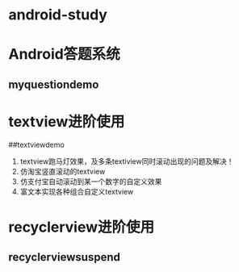 # android-study


# Android答题系统   


## myquestiondemo

# textview进阶使用

##textviewdemo

 1. textview跑马灯效果，及多条textiview同时滚动出现的问题及解决！
 2. 仿淘宝竖直滚动的textview
 3. 仿支付宝自动滚动到某一个数字的自定义效果
 4. 富文本实现各种组合自定义textview
 
 # recyclerview进阶使用

## recyclerviewsuspend


